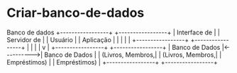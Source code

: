 # Criar-banco-de-dados
Banco de dados
+-----------------+            +-----------------+
| Interface de    |            | Servidor de      |
| Usuário         |            | Aplicação       |
|                 |            |                 |
+-----------------+            +-----------------+
        |                              |
        |                              |
        v                              |
+-----------------+            +-----------------+
| Banco de Dados  |<---------->| Banco de Dados  |
| (Livros, Membros,|            | (Livros, Membros,|
| Empréstimos)    |            | Empréstimos)    |
+-----------------+            +-----------------+
